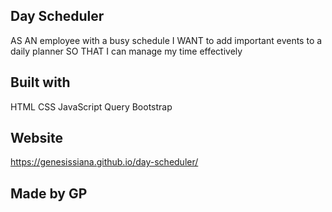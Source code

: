 ## Day Scheduler 

AS AN employee with a busy schedule
I WANT to add important events to a daily planner
SO THAT I can manage my time effectively

## Built with 
HTML 
CSS
JavaScript
Query 
Bootstrap 

## Website 
https://genesissiana.github.io/day-scheduler/

## Made by GP
